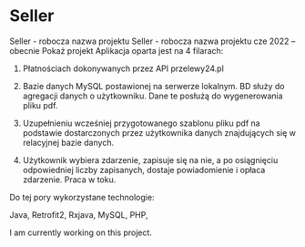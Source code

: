 # Seller


Seller - robocza nazwa projektu Seller - robocza nazwa projektu
cze 2022 – obecnie
Pokaż projekt
Aplikacja oparta jest na 4 filarach:
1. Płatnościach dokonywanych przez API przelewy24.pl

2. Bazie danych MySQL postawionej na serwerze lokalnym. BD służy do agregacji danych o użytkowniku. Dane te posłużą do wygenerowania pliku pdf.

3. Uzupełnieniu wcześniej przygotowanego szablonu pliku pdf na podstawie dostarczonych przez użytkownika danych znajdujących się w relacyjnej bazie danych.

4. Użytkownik wybiera zdarzenie, zapisuje się na nie, a po osiągnięciu odpowiedniej liczby zapisanych, dostaje powiadomienie i opłaca zdarzenie.
Praca w toku.

Do tej pory wykorzystane technologie:

Java, Retrofit2, Rxjava, MySQL, PHP,

I am currently working on this project.
